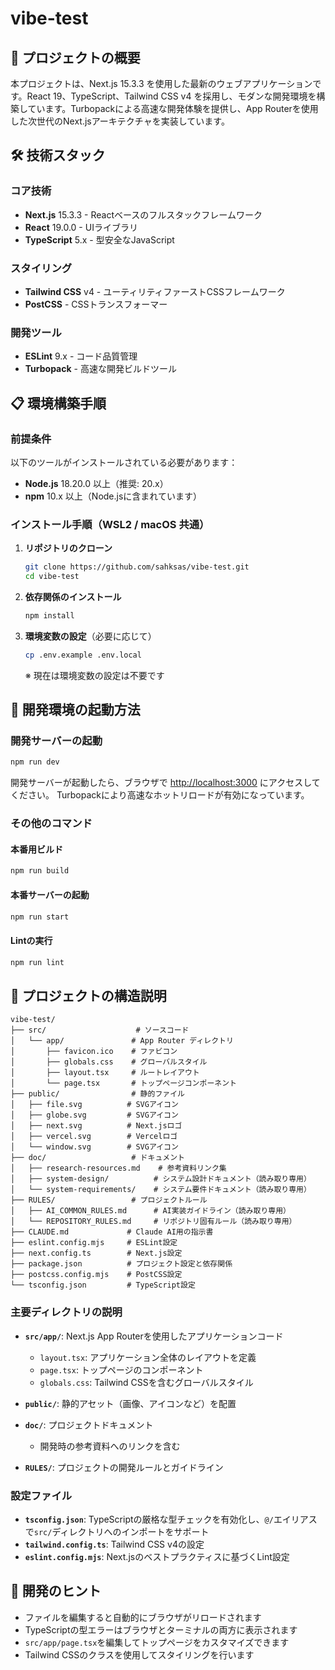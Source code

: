 # vibe-test

## 🎯 プロジェクトの概要

本プロジェクトは、Next.js 15.3.3 を使用した最新のウェブアプリケーションです。React 19、TypeScript、Tailwind CSS v4 を採用し、モダンな開発環境を構築しています。Turbopackによる高速な開発体験を提供し、App Routerを使用した次世代のNext.jsアーキテクチャを実装しています。

## 🛠️ 技術スタック

### コア技術
- **Next.js** 15.3.3 - Reactベースのフルスタックフレームワーク
- **React** 19.0.0 - UIライブラリ
- **TypeScript** 5.x - 型安全なJavaScript

### スタイリング
- **Tailwind CSS** v4 - ユーティリティファーストCSSフレームワーク
- **PostCSS** - CSSトランスフォーマー

### 開発ツール
- **ESLint** 9.x - コード品質管理
- **Turbopack** - 高速な開発ビルドツール

## 📋 環境構築手順

### 前提条件

以下のツールがインストールされている必要があります：

- **Node.js** 18.20.0 以上（推奨: 20.x）
- **npm** 10.x 以上（Node.jsに含まれています）

### インストール手順（WSL2 / macOS 共通）

1. **リポジトリのクローン**
   ```bash
   git clone https://github.com/sahksas/vibe-test.git
   cd vibe-test
   ```

2. **依存関係のインストール**
   ```bash
   npm install
   ```

3. **環境変数の設定**（必要に応じて）
   ```bash
   cp .env.example .env.local
   ```
   ※ 現在は環境変数の設定は不要です

## 🚀 開発環境の起動方法

### 開発サーバーの起動
```bash
npm run dev
```

開発サーバーが起動したら、ブラウザで [http://localhost:3000](http://localhost:3000) にアクセスしてください。
Turbopackにより高速なホットリロードが有効になっています。

### その他のコマンド

#### 本番用ビルド
```bash
npm run build
```

#### 本番サーバーの起動
```bash
npm run start
```

#### Lintの実行
```bash
npm run lint
```

## 📁 プロジェクトの構造説明

```
vibe-test/
├── src/                    # ソースコード
│   └── app/               # App Router ディレクトリ
│       ├── favicon.ico    # ファビコン
│       ├── globals.css    # グローバルスタイル
│       ├── layout.tsx     # ルートレイアウト
│       └── page.tsx       # トップページコンポーネント
├── public/                # 静的ファイル
│   ├── file.svg          # SVGアイコン
│   ├── globe.svg         # SVGアイコン
│   ├── next.svg          # Next.jsロゴ
│   ├── vercel.svg        # Vercelロゴ
│   └── window.svg        # SVGアイコン
├── doc/                   # ドキュメント
│   ├── research-resources.md    # 参考資料リンク集
│   ├── system-design/          # システム設計ドキュメント（読み取り専用）
│   └── system-requirements/    # システム要件ドキュメント（読み取り専用）
├── RULES/                 # プロジェクトルール
│   ├── AI_COMMON_RULES.md      # AI実装ガイドライン（読み取り専用）
│   └── REPOSITORY_RULES.md     # リポジトリ固有ルール（読み取り専用）
├── CLAUDE.md             # Claude AI用の指示書
├── eslint.config.mjs     # ESLint設定
├── next.config.ts        # Next.js設定
├── package.json          # プロジェクト設定と依存関係
├── postcss.config.mjs    # PostCSS設定
└── tsconfig.json         # TypeScript設定
```

### 主要ディレクトリの説明

- **`src/app/`**: Next.js App Routerを使用したアプリケーションコード
  - `layout.tsx`: アプリケーション全体のレイアウトを定義
  - `page.tsx`: トップページのコンポーネント
  - `globals.css`: Tailwind CSSを含むグローバルスタイル

- **`public/`**: 静的アセット（画像、アイコンなど）を配置

- **`doc/`**: プロジェクトドキュメント
  - 開発時の参考資料へのリンクを含む

- **`RULES/`**: プロジェクトの開発ルールとガイドライン

### 設定ファイル

- **`tsconfig.json`**: TypeScriptの厳格な型チェックを有効化し、`@/`エイリアスで`src/`ディレクトリへのインポートをサポート
- **`tailwind.config.ts`**: Tailwind CSS v4の設定
- **`eslint.config.mjs`**: Next.jsのベストプラクティスに基づくLint設定

## 🔧 開発のヒント

- ファイルを編集すると自動的にブラウザがリロードされます
- TypeScriptの型エラーはブラウザとターミナルの両方に表示されます
- `src/app/page.tsx`を編集してトップページをカスタマイズできます
- Tailwind CSSのクラスを使用してスタイリングを行います